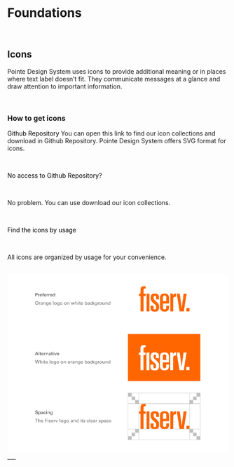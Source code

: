 # Foundations

</br>

## Icons

Pointe Design System uses icons to provide additional meaning or in places where text label doesn’t fit. They communicate messages at a glance and draw attention to important information.

</br>

### How to get icons

<font color="black">Github Repository</font>
You can open this link to find our icon collections and download in Github Repository. Pointe Design System offers SVG format for icons.

</br>

<font color="black">No access to Github Repository?</font>

</br>

No problem. You can use download our icon collections.

</br>

<font color="black">Find the icons by usage</font>

</br>

All icons are organized by usage for your convenience.

</br>

<img src="/assets/images/foundations/Logo-Fiserv.jpg" alt="Placeholder" style="max-width: 100%;" width="752">
___
